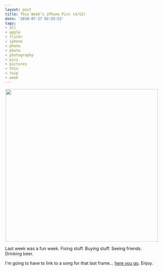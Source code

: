 ```yaml
---
layout: post
title: This Week’s iPhone Pics (4/52)
date: '2010-07-27 02:55:52'
tags:
- all
- apple
- flickr
- iphone
- phone
- photo
- photography
- pics
- pictures
- this
- twip
- week
---
```


<p align="center"><a href="http://www.flickr.com/photos/maximerousseau/4832550219/"><img src="http://farm5.static.flickr.com/4106/4832550219_c2c6f62b0d_b.jpg" width="500px" alt="" /></a></p>

Last week was a fun week. Fixing stuff. Buying stuff. Seeing friends. Drinking beer.  

I'm going to have to link to a song for that last frame... <a href="http://www.youtube.com/watch?v=9ZUJjNFqf_s">here you go</a>. Enjoy. 